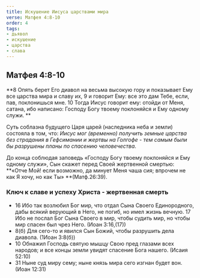 ```yaml
---
title: Искушение Иисуса царствами мира
verse: Матфея 4:8-10
order: 4
tags: 
- дьявол
- искушение
- царства
- слава
---
```


## Матфея 4:8-10

**8 Опять берет Его диавол на весьма высокую гору и показывает Ему все царства мира и славу их, 9 и говорит Ему: все это дам Тебе, если, пав, поклонишься мне. 10 Тогда Иисус говорит ему: отойди от Меня, сатана, ибо написано: Господу Богу твоему поклоняйся и Ему одному служи. **

Суть соблазна будущего Царя царей (наследника неба и земли) состояла в том, что: *Иисус мог (временно) получить земные царства без страдания в Гефсимании и жертвы на Голгофе - тем самым были бы разрушены планы по спасению человечества*. 

До конца соблюдая заповедь «Господу Богу твоему поклоняйся и Ему одному служи», Сын скажет перед Своей жертвенной смертью: **«Отче Мой! если возможно, да минует Меня чаша сия; впрочем не как Я хочу, но как Ты» **(Матф.26:39). 

### Ключ к славе и успеху Христа - жертвенная смерть

- 16 Ибо так возлюбил Бог мир, что отдал Сына Своего Единородного, дабы всякий верующий в Него, не погиб, но имел жизнь вечную. 17 Ибо не послал Бог Сына Своего в мир, чтобы судить мир, но чтобы мир спасен был чрез Него. (Иоан 3:16,(17))
- 8(б) Для сего-то и явился Сын Божий, чтобы разрушить дела диавола. (1Иоан 3:8(б))
- 10 Обнажил Господь святую мышцу Свою пред глазами всех народов; и все концы земли увидят спасение Бога нашего. (Исаия 52:10)
- 31 Ныне суд миру сему; ныне князь мира сего изгнан будет вон. (Иоан 12:31)
